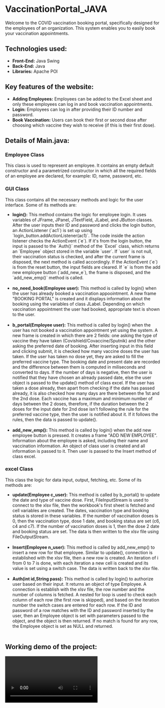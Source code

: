 # VaccinationPortal_JAVA

Welcome to the COVID vaccination booking portal, specifically designed for the employees of an organization. This system enables you to easily book your vaccination appointments.

<h2>Technologies used:</h2>
<ul>
    <li><strong>Front-End:</strong> Java Swing</li>
    <li><strong>Back-End:</strong> Java</li>
    <li><strong>Libraries:</strong> Apache POI</li>
</ul>

<h2>Key features of the website:</h2>    
<ul>
  <li><strong>Adding Employees:</strong> Employees can be added to the Excel sheet and only these employees can log in and book vaccination appointments.</li>
  <li><strong>Login:</strong> Employees can log in after providing their ID number and password.</li>
  <li><strong>Book Vaccination:</strong> Users can book their first or second dose after choosing which vaccine they wish to receive (if this is their first dose).</li>
</ul>

<h2>Details of Main.java:</h2>
<h3>Employee Class</h3>
<p>This class is used to represent an employee. It contains an empty default constructor and a parametrized constructor in which all the required fields of an employee are declared, for example: ID, name, password, etc.</p>
    
<h3>GUI Class</h3>
<p>This class contains all the necessary methods and logic for the user interface. Some of its methods are:</p>
<ul>
  <li><strong>login():</strong> This method contains the logic for employee login. It uses variables of JFrame, JPanel, JTextField, JLabel, and JButton classes. After the user inputs their ID and password and clicks the login button, an ActionListener (`ac1`) is set up using `login_button.addActionListener(ac1)`. The code inside the action listener checks the ActionEvent (`e`). If it's from the login button, the input is passed to the `Auth()` method of the `Excel` class, which returns an `Employee` object stored in the variable `user`. If `user` is not null, their vaccination status is checked, and after the current frame is disposed, the next method is called accordingly. If the ActionEvent (`e`) is from the reset button, the input fields are cleared. If `e` is from the add new employee button (`add_new_e`), the frame is disposed, and the `add_new_emp()` method is called. </li><br>

  <li><strong>no_need_book(Employee user):</strong> This method is called by login() when the user has already booked a vaccination appoointment. A new frame "BOOKING PORTAL" is created and it displays information about the booking using the variables of class JLabel. Depending on which vaccination appointment the user had booked, appropriate text is shown to the user.</li><br>

  <li><strong>b_portal(Employee user):</strong> This method is called by login() when the user has not booked a vaccination appointment yet using the system. A new frame is created in which there are 2 fields: one asking the type of vaccine they have taken (Covishield/Covaccine/Sputnik) and the other asking the preferred date of booking. After inserting input in this field and clicking submit, it is checked how many vaccine doses the user has taken. If the user has taken no dose yet, they are asked to fill the preferred vaccine type. The booking date and present date are recorded and the difference between them is computed in miliseconds and converted to days. If the number of days is negative, then the user is notified that they have chosen an already passed date, else the user object is passed to the update() method of class excel. If the user has taken a dose already, then apart from checking if the date has passed already, it is also checked how many days are there between the 1st and the 2nd dose. Each vaccine has a maximum and minimum number of days between the 2 doses, therefore, if the duration between the 2 doses for the input date for 2nd dose isn't following the rule for the preferred vaccine type, then the user is notified about it. If it follows the rules, then the data is passed to update().</li><br>

  <li><strong>add_new_emp():</strong> This method is called by login() when the add new employee button is pressed. It creates a frame "ADD NEW EMPLOYEE". Information about the employee is asked, including their name and vaccination information. An object of class user is created and all information is passed to it. Then user is passed to the Insert method of class excel.</li>
</ul>

<h3>excel Class</h3>
<p>This class the logic for data input, output, fetching, etc. Some of its methods are:</p>
<ul>
  <li><strong>update(Employee c_user):</strong> This method is called by b_portal() to update the date and type of vaccine dose. First, FileInputStream is used to connect to the xlsv file, then the workbook's first sheet is fetched and cell variables are created. The dates, vaccination type and booking status is stored in these variables. If the number of vaccination doses is 0, then the vaccination type, dose 1 date, and booking status are set (c6, c4 and c7). If the number of vaccination doses is 1, then the dose 2 date and booking status are set. The data is then written to the xlsv file using FileOutputStream.</li><br>
  <li><strong>Insert(Employee n_user):</strong> This method is called by add_new_emp() to insert a new row for that employee. Similar to update(), connection is established with the xlsv file, then a new row is created. An iteration of i from 0 to 7 is done, with each iteration a new cell is created and its value is set using a switch case. The data is written back to the xlsv file.</li><br>
  <li><strong>Auth(int id,String pass):</strong> This method is called by login() to authorize user based on their input. It returns an object of type Employee. A connection is establish with the xlsv file, the row number and the number of columns is fetched. A nested for loop is used to check each column of each row (the first row is skipped), and based on the iteration number the switch cases are entered for each row. If the ID and password of a row matches with the ID and password inserted by the user, then an Employee object is set with parameters passed to the object, and the object is then returned. If no match is found for any row, the Employee object is set as NULL and returned.</li><br>
</ul>

<h2>Working demo of the project:</h2>
<video href = "https://github.com/user-attachments/assets/0d48e59c-ea7f-4c93-9965-ca4d05e55ed7"></video>
